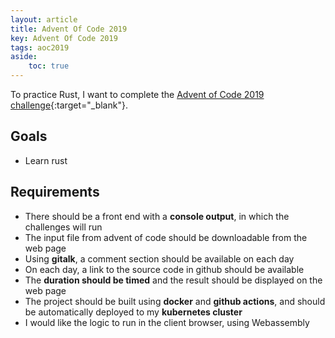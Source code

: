 ```yaml
---
layout: article
title: Advent Of Code 2019
key: Advent Of Code 2019
tags: aoc2019
aside:
    toc: true
---
```


To practice Rust, I want to complete the [Advent of Code 2019 challenge](https://adventofcode.com/2019){:target="_blank"}.

<!--more-->

## Goals

- Learn rust

## Requirements

- There should be a front end with a **console output**, in which the challenges will run
- The input file from advent of code should be downloadable from the web page
- Using **gitalk**, a comment section should be available on each day
- On each day, a link to the source code in github should be available
- The **duration should be timed** and the result should be displayed on the web page
- The project should be built using **docker** and **github actions**, and should be automatically deployed to my **kubernetes cluster**
- I would like the logic to run in the client browser, using Webassembly
